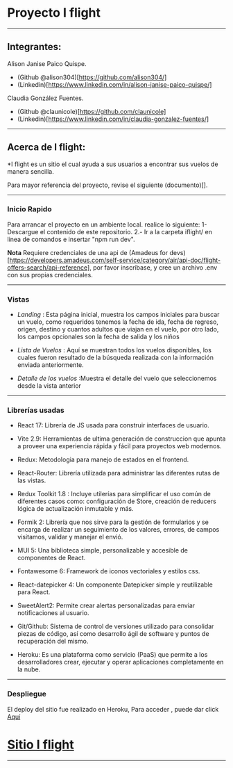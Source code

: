 # Proyecto I flight
---

## Integrantes:

Alison Janise Paico Quispe.
- (Github @alison304)[https://github.com/alison304/]
- (Linkedin)[https://www.linkedin.com/in/alison-janise-paico-quispe/]

Claudia González Fuentes. 
- (Github @claunicole)[https://github.com/claunicole]
- (Linkedin)[https://www.linkedin.com/in/claudia-gonzalez-fuentes/]

---

## Acerca de I flight:

*I flight es un sitio el cual ayuda a sus usuarios a encontrar sus vuelos de manera sencilla.

Para mayor referencia del proyecto, revise el siguiente (documento)[].


---
### Inicio Rapido

Para arrancar el proyecto en un ambiente local. realice lo siguiente:
1- Descargue el contenido de este repositorio.
2.- Ir a la carpeta iflight/ en linea de comandos e insertar "npm run dev".

**Nota**
Requiere credenciales de una api de (Amadeus for devs)[https://developers.amadeus.com/self-service/category/air/api-doc/flight-offers-search/api-reference], por favor inscríbase, y cree un archivo .env con sus propias credenciales.

---

### Vistas

-   *Landing* : Esta página inicial, muestra los campos iniciales para buscar un vuelo, como requeridos tenemos la fecha de ida, fecha de regreso, origen, destino y cuantos adultos que viajan en el vuelo, por otro lado, los campos opcionales son la fecha de salida y los niños 
    
-   *Lista de Vuelos* : Aquí se muestran todos los vuelos disponibles, los cuales fueron resultado de la búsqueda realizada con la información enviada anteriormente.
    
-   *Detalle de los vuelos* :Muestra el detalle del vuelo que seleccionemos desde la vista anterior
    

---

### Librerías usadas

- React 17: Librería de JS usada para construir interfaces de usuario.

- Vite 2.9: Herramientas de ultima generación de construccion que apunta a proveer una experiencia rápida y fácil para proyectos web modernos. 

- Redux:  Metodologia para manejo de estados en el frontend.
- React-Router: Librería utilizada para administrar las diferentes rutas de las vistas.
- Redux Toolkit 1.8 : Incluye utilerías para simplificar el uso común de diferentes casos como: configuración de Store, creación de reducers lógica de actualización inmutable y más.
- Formik 2: Librería que nos sirve para la gestión de formularios y se encarga de realizar un seguimiento de los valores, errores, de campos visitamos, validar y manejar el envió.
- MUI 5: Una biblioteca simple, personalizable y accesible de componentes de React.
- Fontawesome 6: Framework de iconos vectoriales y estilos css.
- React-datepicker 4: Un componente Datepicker simple y reutilizable para React.
- SweetAlert2: Permite crear alertas personalizadas para enviar notificaciones al usuario.
- Git/Github: Sistema de control de versiones utilizado para consolidar piezas de código, así como desarrollo ágil de software y puntos de recuperación del mismo.
- Heroku: Es una plataforma como servicio (PaaS) que permite a los desarrolladores crear, ejecutar y operar aplicaciones completamente en la nube.

---

### Despliegue

El deploy del sitio fue realizado en Heroku, Para acceder , puede dar click [Aquí](https://62d9d6625b245205b90a5f5b--chimerical-kulfi-81c4c8.netlify.app/)

# [Sitio I flight](https://62d9d6625b245205b90a5f5b--chimerical-kulfi-81c4c8.netlify.app/)

---
